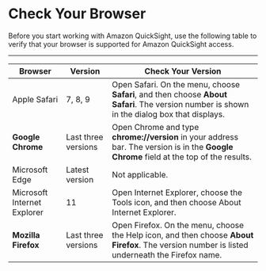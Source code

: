 # Check Your Browser<a name="check-browsers"></a>

Before you start working with Amazon QuickSight, use the following table to verify that your browser is supported for Amazon QuickSight access\.


****  

| Browser | Version | Check Your Version | 
| --- | --- | --- | 
|  Apple Safari  |  7, 8, 9  |  Open Safari\. On the menu, choose **Safari**, and then choose **About Safari**\. The version number is shown in the dialog box that displays\.  | 
|   **Google Chrome**   |  Last three versions  |  Open Chrome and type **chrome://version** in your address bar\. The version is in the **Google Chrome** field at the top of the results\.  | 
|  Microsoft Edge  |  Latest version  |  Not applicable\.  | 
|  Microsoft Internet Explorer  |  11  | Open Internet Explorer, choose the Tools icon, and then choose About Internet Explorer\. | 
|   **Mozilla Firefox**   |  Last three versions  |  Open Firefox\. On the menu, choose the Help icon, and then choose **About Firefox**\. The version number is listed underneath the Firefox name\.  | 